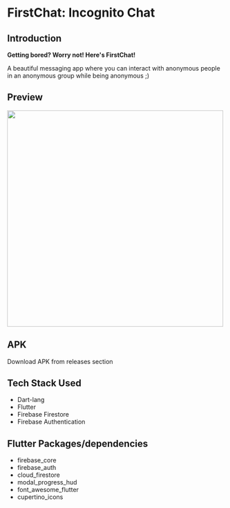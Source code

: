 # FirstChat: Incognito Chat

## Introduction

<b>Getting bored? Worry not! Here's FirstChat!</b>

A beautiful messaging app where you can interact with anonymous people in an anonymous group while being anonymous ;)

## Preview

<img height="500" src="https://github.com/srockstech/first_chat/blob/main/images/preview.gif">

## APK

Download APK from releases section

## Tech Stack Used

- Dart-lang
- Flutter
- Firebase Firestore
- Firebase Authentication

## Flutter Packages/dependencies

- firebase_core
- firebase_auth
- cloud_firestore
- modal_progress_hud
- font_awesome_flutter
- cupertino_icons